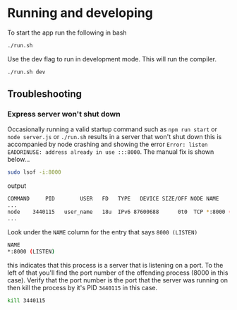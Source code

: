 
# Running and developing

To start the app run the following in bash
```sh
./run.sh
```

Use the dev flag to run in development mode.  This will run the compiler.
```sh
./run.sh dev
```

## Troubleshooting

### Express server won't shut down
Occasionally running a valid startup command such as `npm run start` or `node server.js` or `./run.sh` results in a server that won't shut down this is accompanied by node crashing and showing the error `Error: listen EADDRINUSE: address already in use :::8000`.  The manual fix is shown below...
```sh
sudo lsof -i:8000
```
output
```sh
COMMAND     PID        USER   FD   TYPE   DEVICE SIZE/OFF NODE NAME
...
node    3440115   user_name   18u  IPv6 87600688      0t0  TCP *:8000 (LISTEN)
...
```
Look under the `NAME` column for the entry that says `8000 (LISTEN)`
```sh
NAME
*:8000 (LISTEN)
```
this indicates that this process is a server that is listening on a port.  To the left of that you'll find the port number of the offending process (8000 in this case).  Verify that the port number is the port that the server was running on then kill the process by it's PID `3440115` in this case.
```sh
kill 3440115
```
